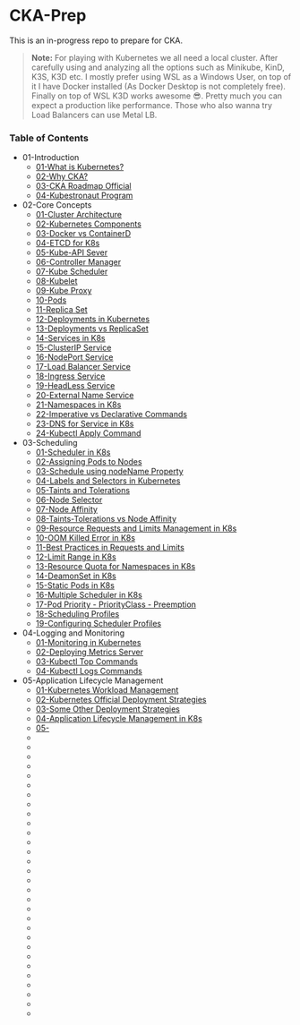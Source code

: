 # CKA-Prep
This is an in-progress repo to prepare for CKA.
> **Note:** For playing with Kubernetes we all need a local cluster. After carefully using and analyzing all the options such as Minikube, KinD, K3S, K3D etc.
> I mostly prefer using WSL as a Windows User, on top of it I have Docker installed (As Docker Desktop is not completely free). Finally on top of WSL K3D works awesome 😎.
> Pretty much you can expect a production like performance. Those who also wanna try Load Balancers can use Metal LB.
### Table of Contents
* 01-Introduction
    * [01-What is Kubernetes?](https://kubernetes.io/docs/concepts/overview/)
    * [02-Why CKA?](https://training.linuxfoundation.org/certification/certified-kubernetes-administrator-cka/)
    * [03-CKA Roadmap Official](https://training.linuxfoundation.org/wp-content/uploads/2023/07/CKA_CurriculumPath_Jul23.pdf)
    * [04-Kubestronaut Program](https://www.cncf.io/training/kubestronaut/)
* 02-Core Concepts
    * [01-Cluster Architecture](https://kubernetes.io/docs/concepts/architecture/)
    * [02-Kubernetes Components](https://kubernetes.io/docs/concepts/overview/components/)
    * [03-Docker vs ContainerD](https://kodekloud.com/blog/docker-vs-containerd/)
    * [04-ETCD for K8s](https://learnk8s.io/etcd-kubernetes)
    * [05-Kube-API Sever](https://medium.com/devops-technical-notes-and-manuals/kube-api-server-how-it-communicates-with-other-kubernetes-cluster-components-cc60b041163d)
    * [06-Controller Manager](https://able8.medium.com/kubernetes-controllers-overview-b6ec086c1fb)
    * [07-Kube Scheduler](https://romanglushach.medium.com/kubernetes-scheduling-understanding-the-math-behind-the-magic-2305b57d45b1)
    * [08-Kubelet](https://kdmalviyan.medium.com/understanding-kubernetes-kubelet-a-deep-dive-into-the-engine-of-kubernetes-node-management-6b3e401bff17)
    * [09-Kube Proxy](https://medium.com/@amroessameldin/kube-proxy-what-is-it-and-how-it-works-6def85d9bc8f)
    * [10-Pods](https://kubernetes.io/docs/concepts/workloads/pods/)
    * [11-Replica Set](https://kubernetes.io/docs/concepts/workloads/controllers/replicaset/)
    * [12-Deployments in Kubernetes](https://kubernetes.io/docs/concepts/workloads/controllers/deployment/)
    * [13-Deployments vs ReplicaSet](https://www.baeldung.com/ops/kubernetes-deployment-vs-replicaset)
    * [14-Services in K8s](https://kubernetes.io/docs/concepts/services-networking/service/)
    * [15-ClusterIP Service](https://medium.com/the-programmer/working-with-clusterip-service-type-in-kubernetes-45f2c01a89c8)
    * [16-NodePort Service](https://kubernetes.io/docs/concepts/services-networking/service/#type-nodeport)
    * [17-Load Balancer Service](https://kubernetes.io/docs/concepts/services-networking/service/#loadbalancer)
    * [18-Ingress Service](https://kubernetes.io/docs/concepts/services-networking/ingress/)
    * [19-HeadLess Service](https://kodekloud.com/blog/kubernetes-headless-service/)
    * [20-External Name Service](https://kubernetes.io/docs/concepts/services-networking/service/#externalname)
    * [21-Namespaces in K8s](https://kubernetes.io/docs/concepts/overview/working-with-objects/namespaces/)
    * [22-Imperative vs Declarative Commands](https://kubeops.net/blog/imperative-vs-declarative)
    * [23-DNS for Service in K8s](https://kubernetes.io/docs/concepts/services-networking/dns-pod-service/)
    * [24-Kubectl Apply Command](https://kubernetes.io/docs/reference/generated/kubectl/kubectl-commands#apply)
* 03-Scheduling
    * [01-Scheduler in K8s](https://kubernetes.io/docs/concepts/scheduling-eviction/kube-scheduler/)
    * [02-Assigning Pods to Nodes](https://kubernetes.io/docs/concepts/scheduling-eviction/assign-pod-node/)
    * [03-Schedule using nodeName Property](https://kubernetes.io/docs/concepts/scheduling-eviction/assign-pod-node/#nodename)
    * [04-Labels and Selectors in Kubernetes](https://kubernetes.io/docs/concepts/overview/working-with-objects/labels/)
    * [05-Taints and Tolerations](https://kubernetes.io/docs/concepts/scheduling-eviction/taint-and-toleration/)
    * [06-Node Selector](https://technos.medium.com/node-selectors-in-kubernetes-27638e62bfd6)
    * [07-Node Affinity](https://kubernetes.io/docs/tasks/configure-pod-container/assign-pods-nodes-using-node-affinity/)
    * [08-Taints-Tolerations vs Node Affinity](https://blog.devops.dev/taints-and-tollerations-vs-node-affinity-42ec5305e11a)
    * [09-Resource Requests and Limits Management in K8s](https://kubernetes.io/docs/concepts/configuration/manage-resources-containers/)
    * [10-OOM Killed Error in K8s](https://komodor.com/learn/how-to-fix-oomkilled-exit-code-137/)
    * [11-Best Practices in Requests and Limits](https://blog.kubecost.com/blog/requests-and-limits/)
    * [12-Limit Range in K8s](https://kubernetes.io/docs/concepts/policy/limit-range/)
    * [13-Resource Quota for Namespaces in K8s](https://medium.com/@prateek.malhotra004/a-comprehensive-guide-to-resource-quotas-in-kubernetes-key-concepts-and-usage-examples-8ac4222027e2)
    * [14-DeamonSet in K8s](https://kubernetes.io/docs/concepts/workloads/controllers/daemonset/)
    * [15-Static Pods in K8s](https://kubernetes.io/docs/tasks/configure-pod-container/static-pod/)
    * [16-Multiple Scheduler in K8s](https://kubernetes.io/docs/tasks/extend-kubernetes/configure-multiple-schedulers/)
    * [17-Pod Priority - PriorityClass - Preemption](https://devopscube.com/pod-priorityclass-preemption/)
    * [18-Scheduling Profiles](https://kubernetes-docsy-staging.netlify.app/docs/reference/scheduling/profiles/)
    * [19-Configuring Scheduler Profiles](https://kubernetes.io/docs/reference/scheduling/config/)
* 04-Logging and Monitoring
    * [01-Monitoring in Kubernetes](https://kubernetes.io/docs/tasks/debug/debug-cluster/resource-metrics-pipeline/)
    * [02-Deploying Metrics Server](https://github.com/kubernetes-sigs/metrics-server?tab=readme-ov-file#installation)
    * [03-Kubectl Top Commands](https://kubernetes.io/docs/reference/kubectl/generated/kubectl_top/)
    * [04-Kubectl Logs Commands](https://spacelift.io/blog/kubectl-logs)
* 05-Application Lifecycle Management
    * [01-Kubernetes Workload Management](https://kubernetes.io/docs/concepts/workloads/controllers/)
    * [02-Kubernetes Official Deployment Strategies](https://kubernetes.io/docs/concepts/workloads/controllers/deployment/#strategy)
    * [03-Some Other Deployment Strategies](https://codefresh.io/learn/kubernetes-deployment/top-6-kubernetes-deployment-strategies-and-how-to-choose/)
    * [04-Application Lifecycle Management in K8s](https://medium.com/the-techlife/application-life-cycle-management-kubernetes-4a52a6f8e5d8)
    * [05-]()
    * []()
    * []()
    * []()
    * []()
    * []()
    * []()
    * []()
    * []()
    * []()
    * []()
    * []()
    * []()
    * []()
    * []()
    * []()
    * []()
    * []()
    * []()
    * []()
    * []()
    * []()
    * []()
    * []()
    * []()
    * []()
    * []()
    * []()
    * []()
    * []()
    * []()
    
    